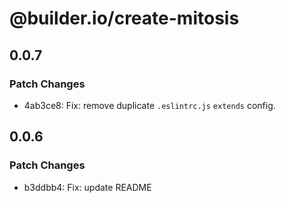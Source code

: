 # @builder.io/create-mitosis

## 0.0.7

### Patch Changes

- 4ab3ce8: Fix: remove duplicate `.eslintrc.js` `extends` config.

## 0.0.6

### Patch Changes

- b3ddbb4: Fix: update README

